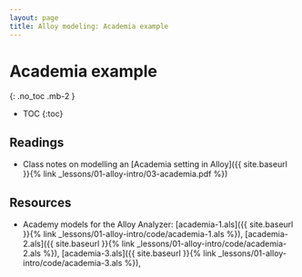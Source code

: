 ```yaml
---
layout: page
title: Alloy modeling: Academia example
---
```


# Academia example
{: .no_toc .mb-2 }

- TOC
{:toc}

## Readings

- Class notes on modelling an [Academia setting in Alloy]({{ site.baseurl }}{% link _lessons/01-alloy-intro/03-academia.pdf %})

## Resources

- Academy models for the Alloy Analyzer: [academia-1.als]({{ site.baseurl }}{% link _lessons/01-alloy-intro/code/academia-1.als %}), [academia-2.als]({{ site.baseurl }}{% link _lessons/01-alloy-intro/code/academia-2.als %}), [academia-3.als]({{ site.baseurl }}{% link _lessons/01-alloy-intro/code/academia-3.als %}),
